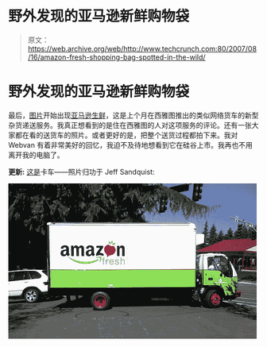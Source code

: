 # 野外发现的亚马逊新鲜购物袋 

> 原文：<https://web.archive.org/web/http://www.techcrunch.com:80/2007/08/16/amazon-fresh-shopping-bag-spotted-in-the-wild/>

# 野外发现的亚马逊新鲜购物袋

最后，[图片](https://web.archive.org/web/20230131200146/http://www.daily-nonsense.com/BobPhotos/)开始出现[亚马逊生鲜](https://web.archive.org/web/20230131200146/http://techcrunch.com/2007/08/01/remember-webvan-so-does-amazon/)，这是上个月在西雅图推出的类似网络货车的新型杂货递送服务。我真正想看到的是住在西雅图的人对这项服务的评论。还有一张大家都在看的送货车的照片。或者更好的是，把整个送货过程都拍下来。我对 Webvan 有着非常美好的回忆，我迫不及待地想看到它在硅谷上市。我再也不用离开我的电脑了。

**更新:** [这是](https://web.archive.org/web/20230131200146/http://www.jeffsandquist.com/AmazonToOpenGroceryServiceAmazonFresh.aspx)卡车——照片归功于 Jeff Sandquist:

![](img/21dd2523c78700a8f4c1427be58d241b.png)